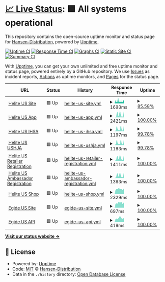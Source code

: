# [📈 Live Status](https://hansen-distribution.github.io/upptime): <!--live status--> **🟩 All systems operational**

This repository contains the open-source uptime monitor and status page for [Hansen-Distribution](https://hansen-distribution.github.io/upptime), powered by [Upptime](https://github.com/upptime/upptime).

[![Uptime CI](https://github.com/Hansen-Distribution/upptime/workflows/Uptime%20CI/badge.svg)](https://github.com/Hansen-Distribution/upptime/actions?query=workflow%3A%22Uptime+CI%22)
[![Response Time CI](https://github.com/Hansen-Distribution/upptime/workflows/Response%20Time%20CI/badge.svg)](https://github.com/Hansen-Distribution/upptime/actions?query=workflow%3A%22Response+Time+CI%22)
[![Graphs CI](https://github.com/Hansen-Distribution/upptime/workflows/Graphs%20CI/badge.svg)](https://github.com/Hansen-Distribution/upptime/actions?query=workflow%3A%22Graphs+CI%22)
[![Static Site CI](https://github.com/Hansen-Distribution/upptime/workflows/Static%20Site%20CI/badge.svg)](https://github.com/Hansen-Distribution/upptime/actions?query=workflow%3A%22Static+Site+CI%22)
[![Summary CI](https://github.com/Hansen-Distribution/upptime/workflows/Summary%20CI/badge.svg)](https://github.com/Hansen-Distribution/upptime/actions?query=workflow%3A%22Summary+CI%22)

With [Upptime](https://upptime.js.org), you can get your own unlimited and free uptime monitor and status page, powered entirely by a GitHub repository. We use [Issues](https://github.com/Hansen-Distribution/upptime/issues) as incident reports, [Actions](https://github.com/Hansen-Distribution/upptime/actions) as uptime monitors, and [Pages](https://hansen-distribution.github.io/upptime/) for the status page.

<!--start: status pages-->
<!-- This summary is generated by Upptime (https://github.com/upptime/upptime) -->
<!-- Do not edit this manually, your changes will be overwritten -->
<!-- prettier-ignore -->
| URL | Status | History | Response Time | Uptime |
| --- | ------ | ------- | ------------- | ------ |
| <img alt="" src="https://icons.duckduckgo.com/ip3/www.heliteus.com.ico" height="13"> [Helite US Site](https://www.heliteus.com) | 🟩 Up | [helite-us-site.yml](https://github.com/Hansen-Distribution/upptime/commits/HEAD/history/helite-us-site.yml) | <details><summary><img alt="Response time graph" src="./graphs/helite-us-site/response-time-week.png" height="20"> 1693ms</summary><br><a href="https://Hansen-Distribution.github.io/upptime/history/helite-us-site"><img alt="Response time 1606" src="https://img.shields.io/endpoint?url=https%3A%2F%2Fraw.githubusercontent.com%2FHansen-Distribution%2Fupptime%2FHEAD%2Fapi%2Fhelite-us-site%2Fresponse-time.json"></a><br><a href="https://Hansen-Distribution.github.io/upptime/history/helite-us-site"><img alt="24-hour response time 1887" src="https://img.shields.io/endpoint?url=https%3A%2F%2Fraw.githubusercontent.com%2FHansen-Distribution%2Fupptime%2FHEAD%2Fapi%2Fhelite-us-site%2Fresponse-time-day.json"></a><br><a href="https://Hansen-Distribution.github.io/upptime/history/helite-us-site"><img alt="7-day response time 1693" src="https://img.shields.io/endpoint?url=https%3A%2F%2Fraw.githubusercontent.com%2FHansen-Distribution%2Fupptime%2FHEAD%2Fapi%2Fhelite-us-site%2Fresponse-time-week.json"></a><br><a href="https://Hansen-Distribution.github.io/upptime/history/helite-us-site"><img alt="30-day response time 1617" src="https://img.shields.io/endpoint?url=https%3A%2F%2Fraw.githubusercontent.com%2FHansen-Distribution%2Fupptime%2FHEAD%2Fapi%2Fhelite-us-site%2Fresponse-time-month.json"></a><br><a href="https://Hansen-Distribution.github.io/upptime/history/helite-us-site"><img alt="1-year response time 1606" src="https://img.shields.io/endpoint?url=https%3A%2F%2Fraw.githubusercontent.com%2FHansen-Distribution%2Fupptime%2FHEAD%2Fapi%2Fhelite-us-site%2Fresponse-time-year.json"></a></details> | <details><summary><a href="https://Hansen-Distribution.github.io/upptime/history/helite-us-site">85.58%</a></summary><a href="https://Hansen-Distribution.github.io/upptime/history/helite-us-site"><img alt="All-time uptime 93.58%" src="https://img.shields.io/endpoint?url=https%3A%2F%2Fraw.githubusercontent.com%2FHansen-Distribution%2Fupptime%2FHEAD%2Fapi%2Fhelite-us-site%2Fuptime.json"></a><br><a href="https://Hansen-Distribution.github.io/upptime/history/helite-us-site"><img alt="24-hour uptime 79.72%" src="https://img.shields.io/endpoint?url=https%3A%2F%2Fraw.githubusercontent.com%2FHansen-Distribution%2Fupptime%2FHEAD%2Fapi%2Fhelite-us-site%2Fuptime-day.json"></a><br><a href="https://Hansen-Distribution.github.io/upptime/history/helite-us-site"><img alt="7-day uptime 85.58%" src="https://img.shields.io/endpoint?url=https%3A%2F%2Fraw.githubusercontent.com%2FHansen-Distribution%2Fupptime%2FHEAD%2Fapi%2Fhelite-us-site%2Fuptime-week.json"></a><br><a href="https://Hansen-Distribution.github.io/upptime/history/helite-us-site"><img alt="30-day uptime 93.14%" src="https://img.shields.io/endpoint?url=https%3A%2F%2Fraw.githubusercontent.com%2FHansen-Distribution%2Fupptime%2FHEAD%2Fapi%2Fhelite-us-site%2Fuptime-month.json"></a><br><a href="https://Hansen-Distribution.github.io/upptime/history/helite-us-site"><img alt="1-year uptime 93.58%" src="https://img.shields.io/endpoint?url=https%3A%2F%2Fraw.githubusercontent.com%2FHansen-Distribution%2Fupptime%2FHEAD%2Fapi%2Fhelite-us-site%2Fuptime-year.json"></a></details>
| <img alt="" src="https://icons.duckduckgo.com/ip3/app.heliteus.com.ico" height="13"> [Helite US App](https://app.heliteus.com) | 🟩 Up | [helite-us-app.yml](https://github.com/Hansen-Distribution/upptime/commits/HEAD/history/helite-us-app.yml) | <details><summary><img alt="Response time graph" src="./graphs/helite-us-app/response-time-week.png" height="20"> 2421ms</summary><br><a href="https://Hansen-Distribution.github.io/upptime/history/helite-us-app"><img alt="Response time 3710" src="https://img.shields.io/endpoint?url=https%3A%2F%2Fraw.githubusercontent.com%2FHansen-Distribution%2Fupptime%2FHEAD%2Fapi%2Fhelite-us-app%2Fresponse-time.json"></a><br><a href="https://Hansen-Distribution.github.io/upptime/history/helite-us-app"><img alt="24-hour response time 4744" src="https://img.shields.io/endpoint?url=https%3A%2F%2Fraw.githubusercontent.com%2FHansen-Distribution%2Fupptime%2FHEAD%2Fapi%2Fhelite-us-app%2Fresponse-time-day.json"></a><br><a href="https://Hansen-Distribution.github.io/upptime/history/helite-us-app"><img alt="7-day response time 2421" src="https://img.shields.io/endpoint?url=https%3A%2F%2Fraw.githubusercontent.com%2FHansen-Distribution%2Fupptime%2FHEAD%2Fapi%2Fhelite-us-app%2Fresponse-time-week.json"></a><br><a href="https://Hansen-Distribution.github.io/upptime/history/helite-us-app"><img alt="30-day response time 4233" src="https://img.shields.io/endpoint?url=https%3A%2F%2Fraw.githubusercontent.com%2FHansen-Distribution%2Fupptime%2FHEAD%2Fapi%2Fhelite-us-app%2Fresponse-time-month.json"></a><br><a href="https://Hansen-Distribution.github.io/upptime/history/helite-us-app"><img alt="1-year response time 3710" src="https://img.shields.io/endpoint?url=https%3A%2F%2Fraw.githubusercontent.com%2FHansen-Distribution%2Fupptime%2FHEAD%2Fapi%2Fhelite-us-app%2Fresponse-time-year.json"></a></details> | <details><summary><a href="https://Hansen-Distribution.github.io/upptime/history/helite-us-app">100.00%</a></summary><a href="https://Hansen-Distribution.github.io/upptime/history/helite-us-app"><img alt="All-time uptime 98.79%" src="https://img.shields.io/endpoint?url=https%3A%2F%2Fraw.githubusercontent.com%2FHansen-Distribution%2Fupptime%2FHEAD%2Fapi%2Fhelite-us-app%2Fuptime.json"></a><br><a href="https://Hansen-Distribution.github.io/upptime/history/helite-us-app"><img alt="24-hour uptime 100.00%" src="https://img.shields.io/endpoint?url=https%3A%2F%2Fraw.githubusercontent.com%2FHansen-Distribution%2Fupptime%2FHEAD%2Fapi%2Fhelite-us-app%2Fuptime-day.json"></a><br><a href="https://Hansen-Distribution.github.io/upptime/history/helite-us-app"><img alt="7-day uptime 100.00%" src="https://img.shields.io/endpoint?url=https%3A%2F%2Fraw.githubusercontent.com%2FHansen-Distribution%2Fupptime%2FHEAD%2Fapi%2Fhelite-us-app%2Fuptime-week.json"></a><br><a href="https://Hansen-Distribution.github.io/upptime/history/helite-us-app"><img alt="30-day uptime 99.56%" src="https://img.shields.io/endpoint?url=https%3A%2F%2Fraw.githubusercontent.com%2FHansen-Distribution%2Fupptime%2FHEAD%2Fapi%2Fhelite-us-app%2Fuptime-month.json"></a><br><a href="https://Hansen-Distribution.github.io/upptime/history/helite-us-app"><img alt="1-year uptime 98.79%" src="https://img.shields.io/endpoint?url=https%3A%2F%2Fraw.githubusercontent.com%2FHansen-Distribution%2Fupptime%2FHEAD%2Fapi%2Fhelite-us-app%2Fuptime-year.json"></a></details>
| <img alt="" src="https://icons.duckduckgo.com/ip3/sponsorship.heliteus.com.ico" height="13"> [Helite US IHSA](https://sponsorship.heliteus.com) | 🟩 Up | [helite-us-ihsa.yml](https://github.com/Hansen-Distribution/upptime/commits/HEAD/history/helite-us-ihsa.yml) | <details><summary><img alt="Response time graph" src="./graphs/helite-us-ihsa/response-time-week.png" height="20"> 1197ms</summary><br><a href="https://Hansen-Distribution.github.io/upptime/history/helite-us-ihsa"><img alt="Response time 2326" src="https://img.shields.io/endpoint?url=https%3A%2F%2Fraw.githubusercontent.com%2FHansen-Distribution%2Fupptime%2FHEAD%2Fapi%2Fhelite-us-ihsa%2Fresponse-time.json"></a><br><a href="https://Hansen-Distribution.github.io/upptime/history/helite-us-ihsa"><img alt="24-hour response time 2512" src="https://img.shields.io/endpoint?url=https%3A%2F%2Fraw.githubusercontent.com%2FHansen-Distribution%2Fupptime%2FHEAD%2Fapi%2Fhelite-us-ihsa%2Fresponse-time-day.json"></a><br><a href="https://Hansen-Distribution.github.io/upptime/history/helite-us-ihsa"><img alt="7-day response time 1197" src="https://img.shields.io/endpoint?url=https%3A%2F%2Fraw.githubusercontent.com%2FHansen-Distribution%2Fupptime%2FHEAD%2Fapi%2Fhelite-us-ihsa%2Fresponse-time-week.json"></a><br><a href="https://Hansen-Distribution.github.io/upptime/history/helite-us-ihsa"><img alt="30-day response time 2708" src="https://img.shields.io/endpoint?url=https%3A%2F%2Fraw.githubusercontent.com%2FHansen-Distribution%2Fupptime%2FHEAD%2Fapi%2Fhelite-us-ihsa%2Fresponse-time-month.json"></a><br><a href="https://Hansen-Distribution.github.io/upptime/history/helite-us-ihsa"><img alt="1-year response time 2326" src="https://img.shields.io/endpoint?url=https%3A%2F%2Fraw.githubusercontent.com%2FHansen-Distribution%2Fupptime%2FHEAD%2Fapi%2Fhelite-us-ihsa%2Fresponse-time-year.json"></a></details> | <details><summary><a href="https://Hansen-Distribution.github.io/upptime/history/helite-us-ihsa">99.78%</a></summary><a href="https://Hansen-Distribution.github.io/upptime/history/helite-us-ihsa"><img alt="All-time uptime 99.00%" src="https://img.shields.io/endpoint?url=https%3A%2F%2Fraw.githubusercontent.com%2FHansen-Distribution%2Fupptime%2FHEAD%2Fapi%2Fhelite-us-ihsa%2Fuptime.json"></a><br><a href="https://Hansen-Distribution.github.io/upptime/history/helite-us-ihsa"><img alt="24-hour uptime 100.00%" src="https://img.shields.io/endpoint?url=https%3A%2F%2Fraw.githubusercontent.com%2FHansen-Distribution%2Fupptime%2FHEAD%2Fapi%2Fhelite-us-ihsa%2Fuptime-day.json"></a><br><a href="https://Hansen-Distribution.github.io/upptime/history/helite-us-ihsa"><img alt="7-day uptime 99.78%" src="https://img.shields.io/endpoint?url=https%3A%2F%2Fraw.githubusercontent.com%2FHansen-Distribution%2Fupptime%2FHEAD%2Fapi%2Fhelite-us-ihsa%2Fuptime-week.json"></a><br><a href="https://Hansen-Distribution.github.io/upptime/history/helite-us-ihsa"><img alt="30-day uptime 99.78%" src="https://img.shields.io/endpoint?url=https%3A%2F%2Fraw.githubusercontent.com%2FHansen-Distribution%2Fupptime%2FHEAD%2Fapi%2Fhelite-us-ihsa%2Fuptime-month.json"></a><br><a href="https://Hansen-Distribution.github.io/upptime/history/helite-us-ihsa"><img alt="1-year uptime 99.00%" src="https://img.shields.io/endpoint?url=https%3A%2F%2Fraw.githubusercontent.com%2FHansen-Distribution%2Fupptime%2FHEAD%2Fapi%2Fhelite-us-ihsa%2Fuptime-year.json"></a></details>
| <img alt="" src="https://icons.duckduckgo.com/ip3/ushja.heliteus.com.ico" height="13"> [Helite US USHJA](https://ushja.heliteus.com) | 🟩 Up | [helite-us-ushja.yml](https://github.com/Hansen-Distribution/upptime/commits/HEAD/history/helite-us-ushja.yml) | <details><summary><img alt="Response time graph" src="./graphs/helite-us-ushja/response-time-week.png" height="20"> 1183ms</summary><br><a href="https://Hansen-Distribution.github.io/upptime/history/helite-us-ushja"><img alt="Response time 1486" src="https://img.shields.io/endpoint?url=https%3A%2F%2Fraw.githubusercontent.com%2FHansen-Distribution%2Fupptime%2FHEAD%2Fapi%2Fhelite-us-ushja%2Fresponse-time.json"></a><br><a href="https://Hansen-Distribution.github.io/upptime/history/helite-us-ushja"><img alt="24-hour response time 2486" src="https://img.shields.io/endpoint?url=https%3A%2F%2Fraw.githubusercontent.com%2FHansen-Distribution%2Fupptime%2FHEAD%2Fapi%2Fhelite-us-ushja%2Fresponse-time-day.json"></a><br><a href="https://Hansen-Distribution.github.io/upptime/history/helite-us-ushja"><img alt="7-day response time 1183" src="https://img.shields.io/endpoint?url=https%3A%2F%2Fraw.githubusercontent.com%2FHansen-Distribution%2Fupptime%2FHEAD%2Fapi%2Fhelite-us-ushja%2Fresponse-time-week.json"></a><br><a href="https://Hansen-Distribution.github.io/upptime/history/helite-us-ushja"><img alt="30-day response time 1584" src="https://img.shields.io/endpoint?url=https%3A%2F%2Fraw.githubusercontent.com%2FHansen-Distribution%2Fupptime%2FHEAD%2Fapi%2Fhelite-us-ushja%2Fresponse-time-month.json"></a><br><a href="https://Hansen-Distribution.github.io/upptime/history/helite-us-ushja"><img alt="1-year response time 1486" src="https://img.shields.io/endpoint?url=https%3A%2F%2Fraw.githubusercontent.com%2FHansen-Distribution%2Fupptime%2FHEAD%2Fapi%2Fhelite-us-ushja%2Fresponse-time-year.json"></a></details> | <details><summary><a href="https://Hansen-Distribution.github.io/upptime/history/helite-us-ushja">99.78%</a></summary><a href="https://Hansen-Distribution.github.io/upptime/history/helite-us-ushja"><img alt="All-time uptime 98.96%" src="https://img.shields.io/endpoint?url=https%3A%2F%2Fraw.githubusercontent.com%2FHansen-Distribution%2Fupptime%2FHEAD%2Fapi%2Fhelite-us-ushja%2Fuptime.json"></a><br><a href="https://Hansen-Distribution.github.io/upptime/history/helite-us-ushja"><img alt="24-hour uptime 100.00%" src="https://img.shields.io/endpoint?url=https%3A%2F%2Fraw.githubusercontent.com%2FHansen-Distribution%2Fupptime%2FHEAD%2Fapi%2Fhelite-us-ushja%2Fuptime-day.json"></a><br><a href="https://Hansen-Distribution.github.io/upptime/history/helite-us-ushja"><img alt="7-day uptime 99.78%" src="https://img.shields.io/endpoint?url=https%3A%2F%2Fraw.githubusercontent.com%2FHansen-Distribution%2Fupptime%2FHEAD%2Fapi%2Fhelite-us-ushja%2Fuptime-week.json"></a><br><a href="https://Hansen-Distribution.github.io/upptime/history/helite-us-ushja"><img alt="30-day uptime 99.72%" src="https://img.shields.io/endpoint?url=https%3A%2F%2Fraw.githubusercontent.com%2FHansen-Distribution%2Fupptime%2FHEAD%2Fapi%2Fhelite-us-ushja%2Fuptime-month.json"></a><br><a href="https://Hansen-Distribution.github.io/upptime/history/helite-us-ushja"><img alt="1-year uptime 98.96%" src="https://img.shields.io/endpoint?url=https%3A%2F%2Fraw.githubusercontent.com%2FHansen-Distribution%2Fupptime%2FHEAD%2Fapi%2Fhelite-us-ushja%2Fuptime-year.json"></a></details>
| <img alt="" src="https://icons.duckduckgo.com/ip3/retailer.heliteus.com.ico" height="13"> [Helite US Retailer Registration](https://retailer.heliteus.com) | 🟩 Up | [helite-us-retailer-registration.yml](https://github.com/Hansen-Distribution/upptime/commits/HEAD/history/helite-us-retailer-registration.yml) | <details><summary><img alt="Response time graph" src="./graphs/helite-us-retailer-registration/response-time-week.png" height="20"> 1411ms</summary><br><a href="https://Hansen-Distribution.github.io/upptime/history/helite-us-retailer-registration"><img alt="Response time 1952" src="https://img.shields.io/endpoint?url=https%3A%2F%2Fraw.githubusercontent.com%2FHansen-Distribution%2Fupptime%2FHEAD%2Fapi%2Fhelite-us-retailer-registration%2Fresponse-time.json"></a><br><a href="https://Hansen-Distribution.github.io/upptime/history/helite-us-retailer-registration"><img alt="24-hour response time 2519" src="https://img.shields.io/endpoint?url=https%3A%2F%2Fraw.githubusercontent.com%2FHansen-Distribution%2Fupptime%2FHEAD%2Fapi%2Fhelite-us-retailer-registration%2Fresponse-time-day.json"></a><br><a href="https://Hansen-Distribution.github.io/upptime/history/helite-us-retailer-registration"><img alt="7-day response time 1411" src="https://img.shields.io/endpoint?url=https%3A%2F%2Fraw.githubusercontent.com%2FHansen-Distribution%2Fupptime%2FHEAD%2Fapi%2Fhelite-us-retailer-registration%2Fresponse-time-week.json"></a><br><a href="https://Hansen-Distribution.github.io/upptime/history/helite-us-retailer-registration"><img alt="30-day response time 2069" src="https://img.shields.io/endpoint?url=https%3A%2F%2Fraw.githubusercontent.com%2FHansen-Distribution%2Fupptime%2FHEAD%2Fapi%2Fhelite-us-retailer-registration%2Fresponse-time-month.json"></a><br><a href="https://Hansen-Distribution.github.io/upptime/history/helite-us-retailer-registration"><img alt="1-year response time 1952" src="https://img.shields.io/endpoint?url=https%3A%2F%2Fraw.githubusercontent.com%2FHansen-Distribution%2Fupptime%2FHEAD%2Fapi%2Fhelite-us-retailer-registration%2Fresponse-time-year.json"></a></details> | <details><summary><a href="https://Hansen-Distribution.github.io/upptime/history/helite-us-retailer-registration">100.00%</a></summary><a href="https://Hansen-Distribution.github.io/upptime/history/helite-us-retailer-registration"><img alt="All-time uptime 99.02%" src="https://img.shields.io/endpoint?url=https%3A%2F%2Fraw.githubusercontent.com%2FHansen-Distribution%2Fupptime%2FHEAD%2Fapi%2Fhelite-us-retailer-registration%2Fuptime.json"></a><br><a href="https://Hansen-Distribution.github.io/upptime/history/helite-us-retailer-registration"><img alt="24-hour uptime 100.00%" src="https://img.shields.io/endpoint?url=https%3A%2F%2Fraw.githubusercontent.com%2FHansen-Distribution%2Fupptime%2FHEAD%2Fapi%2Fhelite-us-retailer-registration%2Fuptime-day.json"></a><br><a href="https://Hansen-Distribution.github.io/upptime/history/helite-us-retailer-registration"><img alt="7-day uptime 100.00%" src="https://img.shields.io/endpoint?url=https%3A%2F%2Fraw.githubusercontent.com%2FHansen-Distribution%2Fupptime%2FHEAD%2Fapi%2Fhelite-us-retailer-registration%2Fuptime-week.json"></a><br><a href="https://Hansen-Distribution.github.io/upptime/history/helite-us-retailer-registration"><img alt="30-day uptime 99.78%" src="https://img.shields.io/endpoint?url=https%3A%2F%2Fraw.githubusercontent.com%2FHansen-Distribution%2Fupptime%2FHEAD%2Fapi%2Fhelite-us-retailer-registration%2Fuptime-month.json"></a><br><a href="https://Hansen-Distribution.github.io/upptime/history/helite-us-retailer-registration"><img alt="1-year uptime 99.02%" src="https://img.shields.io/endpoint?url=https%3A%2F%2Fraw.githubusercontent.com%2FHansen-Distribution%2Fupptime%2FHEAD%2Fapi%2Fhelite-us-retailer-registration%2Fuptime-year.json"></a></details>
| <img alt="" src="https://icons.duckduckgo.com/ip3/ambassador.heliteus.com.ico" height="13"> [Helite US Ambassador Registration](https://ambassador.heliteus.com) | 🟩 Up | [helite-us-ambassador-registration.yml](https://github.com/Hansen-Distribution/upptime/commits/HEAD/history/helite-us-ambassador-registration.yml) | <details><summary><img alt="Response time graph" src="./graphs/helite-us-ambassador-registration/response-time-week.png" height="20"> 1363ms</summary><br><a href="https://Hansen-Distribution.github.io/upptime/history/helite-us-ambassador-registration"><img alt="Response time 1950" src="https://img.shields.io/endpoint?url=https%3A%2F%2Fraw.githubusercontent.com%2FHansen-Distribution%2Fupptime%2FHEAD%2Fapi%2Fhelite-us-ambassador-registration%2Fresponse-time.json"></a><br><a href="https://Hansen-Distribution.github.io/upptime/history/helite-us-ambassador-registration"><img alt="24-hour response time 2527" src="https://img.shields.io/endpoint?url=https%3A%2F%2Fraw.githubusercontent.com%2FHansen-Distribution%2Fupptime%2FHEAD%2Fapi%2Fhelite-us-ambassador-registration%2Fresponse-time-day.json"></a><br><a href="https://Hansen-Distribution.github.io/upptime/history/helite-us-ambassador-registration"><img alt="7-day response time 1363" src="https://img.shields.io/endpoint?url=https%3A%2F%2Fraw.githubusercontent.com%2FHansen-Distribution%2Fupptime%2FHEAD%2Fapi%2Fhelite-us-ambassador-registration%2Fresponse-time-week.json"></a><br><a href="https://Hansen-Distribution.github.io/upptime/history/helite-us-ambassador-registration"><img alt="30-day response time 2064" src="https://img.shields.io/endpoint?url=https%3A%2F%2Fraw.githubusercontent.com%2FHansen-Distribution%2Fupptime%2FHEAD%2Fapi%2Fhelite-us-ambassador-registration%2Fresponse-time-month.json"></a><br><a href="https://Hansen-Distribution.github.io/upptime/history/helite-us-ambassador-registration"><img alt="1-year response time 1950" src="https://img.shields.io/endpoint?url=https%3A%2F%2Fraw.githubusercontent.com%2FHansen-Distribution%2Fupptime%2FHEAD%2Fapi%2Fhelite-us-ambassador-registration%2Fresponse-time-year.json"></a></details> | <details><summary><a href="https://Hansen-Distribution.github.io/upptime/history/helite-us-ambassador-registration">100.00%</a></summary><a href="https://Hansen-Distribution.github.io/upptime/history/helite-us-ambassador-registration"><img alt="All-time uptime 99.03%" src="https://img.shields.io/endpoint?url=https%3A%2F%2Fraw.githubusercontent.com%2FHansen-Distribution%2Fupptime%2FHEAD%2Fapi%2Fhelite-us-ambassador-registration%2Fuptime.json"></a><br><a href="https://Hansen-Distribution.github.io/upptime/history/helite-us-ambassador-registration"><img alt="24-hour uptime 100.00%" src="https://img.shields.io/endpoint?url=https%3A%2F%2Fraw.githubusercontent.com%2FHansen-Distribution%2Fupptime%2FHEAD%2Fapi%2Fhelite-us-ambassador-registration%2Fuptime-day.json"></a><br><a href="https://Hansen-Distribution.github.io/upptime/history/helite-us-ambassador-registration"><img alt="7-day uptime 100.00%" src="https://img.shields.io/endpoint?url=https%3A%2F%2Fraw.githubusercontent.com%2FHansen-Distribution%2Fupptime%2FHEAD%2Fapi%2Fhelite-us-ambassador-registration%2Fuptime-week.json"></a><br><a href="https://Hansen-Distribution.github.io/upptime/history/helite-us-ambassador-registration"><img alt="30-day uptime 99.79%" src="https://img.shields.io/endpoint?url=https%3A%2F%2Fraw.githubusercontent.com%2FHansen-Distribution%2Fupptime%2FHEAD%2Fapi%2Fhelite-us-ambassador-registration%2Fuptime-month.json"></a><br><a href="https://Hansen-Distribution.github.io/upptime/history/helite-us-ambassador-registration"><img alt="1-year uptime 99.03%" src="https://img.shields.io/endpoint?url=https%3A%2F%2Fraw.githubusercontent.com%2FHansen-Distribution%2Fupptime%2FHEAD%2Fapi%2Fhelite-us-ambassador-registration%2Fuptime-year.json"></a></details>
| <img alt="" src="https://icons.duckduckgo.com/ip3/shop.heliteus.com.ico" height="13"> [Helite US Shop](https://shop.heliteus.com) | 🟩 Up | [helite-us-shop.yml](https://github.com/Hansen-Distribution/upptime/commits/HEAD/history/helite-us-shop.yml) | <details><summary><img alt="Response time graph" src="./graphs/helite-us-shop/response-time-week.png" height="20"> 2329ms</summary><br><a href="https://Hansen-Distribution.github.io/upptime/history/helite-us-shop"><img alt="Response time 3602" src="https://img.shields.io/endpoint?url=https%3A%2F%2Fraw.githubusercontent.com%2FHansen-Distribution%2Fupptime%2FHEAD%2Fapi%2Fhelite-us-shop%2Fresponse-time.json"></a><br><a href="https://Hansen-Distribution.github.io/upptime/history/helite-us-shop"><img alt="24-hour response time 2555" src="https://img.shields.io/endpoint?url=https%3A%2F%2Fraw.githubusercontent.com%2FHansen-Distribution%2Fupptime%2FHEAD%2Fapi%2Fhelite-us-shop%2Fresponse-time-day.json"></a><br><a href="https://Hansen-Distribution.github.io/upptime/history/helite-us-shop"><img alt="7-day response time 2329" src="https://img.shields.io/endpoint?url=https%3A%2F%2Fraw.githubusercontent.com%2FHansen-Distribution%2Fupptime%2FHEAD%2Fapi%2Fhelite-us-shop%2Fresponse-time-week.json"></a><br><a href="https://Hansen-Distribution.github.io/upptime/history/helite-us-shop"><img alt="30-day response time 3901" src="https://img.shields.io/endpoint?url=https%3A%2F%2Fraw.githubusercontent.com%2FHansen-Distribution%2Fupptime%2FHEAD%2Fapi%2Fhelite-us-shop%2Fresponse-time-month.json"></a><br><a href="https://Hansen-Distribution.github.io/upptime/history/helite-us-shop"><img alt="1-year response time 3602" src="https://img.shields.io/endpoint?url=https%3A%2F%2Fraw.githubusercontent.com%2FHansen-Distribution%2Fupptime%2FHEAD%2Fapi%2Fhelite-us-shop%2Fresponse-time-year.json"></a></details> | <details><summary><a href="https://Hansen-Distribution.github.io/upptime/history/helite-us-shop">100.00%</a></summary><a href="https://Hansen-Distribution.github.io/upptime/history/helite-us-shop"><img alt="All-time uptime 99.01%" src="https://img.shields.io/endpoint?url=https%3A%2F%2Fraw.githubusercontent.com%2FHansen-Distribution%2Fupptime%2FHEAD%2Fapi%2Fhelite-us-shop%2Fuptime.json"></a><br><a href="https://Hansen-Distribution.github.io/upptime/history/helite-us-shop"><img alt="24-hour uptime 100.00%" src="https://img.shields.io/endpoint?url=https%3A%2F%2Fraw.githubusercontent.com%2FHansen-Distribution%2Fupptime%2FHEAD%2Fapi%2Fhelite-us-shop%2Fuptime-day.json"></a><br><a href="https://Hansen-Distribution.github.io/upptime/history/helite-us-shop"><img alt="7-day uptime 100.00%" src="https://img.shields.io/endpoint?url=https%3A%2F%2Fraw.githubusercontent.com%2FHansen-Distribution%2Fupptime%2FHEAD%2Fapi%2Fhelite-us-shop%2Fuptime-week.json"></a><br><a href="https://Hansen-Distribution.github.io/upptime/history/helite-us-shop"><img alt="30-day uptime 99.77%" src="https://img.shields.io/endpoint?url=https%3A%2F%2Fraw.githubusercontent.com%2FHansen-Distribution%2Fupptime%2FHEAD%2Fapi%2Fhelite-us-shop%2Fuptime-month.json"></a><br><a href="https://Hansen-Distribution.github.io/upptime/history/helite-us-shop"><img alt="1-year uptime 99.01%" src="https://img.shields.io/endpoint?url=https%3A%2F%2Fraw.githubusercontent.com%2FHansen-Distribution%2Fupptime%2FHEAD%2Fapi%2Fhelite-us-shop%2Fuptime-year.json"></a></details>
| <img alt="" src="https://icons.duckduckgo.com/ip3/www.egideus.com.ico" height="13"> [Egide US Site](https://www.egideus.com) | 🟩 Up | [egide-us-site.yml](https://github.com/Hansen-Distribution/upptime/commits/HEAD/history/egide-us-site.yml) | <details><summary><img alt="Response time graph" src="./graphs/egide-us-site/response-time-week.png" height="20"> 697ms</summary><br><a href="https://Hansen-Distribution.github.io/upptime/history/egide-us-site"><img alt="Response time 1929" src="https://img.shields.io/endpoint?url=https%3A%2F%2Fraw.githubusercontent.com%2FHansen-Distribution%2Fupptime%2FHEAD%2Fapi%2Fegide-us-site%2Fresponse-time.json"></a><br><a href="https://Hansen-Distribution.github.io/upptime/history/egide-us-site"><img alt="24-hour response time 767" src="https://img.shields.io/endpoint?url=https%3A%2F%2Fraw.githubusercontent.com%2FHansen-Distribution%2Fupptime%2FHEAD%2Fapi%2Fegide-us-site%2Fresponse-time-day.json"></a><br><a href="https://Hansen-Distribution.github.io/upptime/history/egide-us-site"><img alt="7-day response time 697" src="https://img.shields.io/endpoint?url=https%3A%2F%2Fraw.githubusercontent.com%2FHansen-Distribution%2Fupptime%2FHEAD%2Fapi%2Fegide-us-site%2Fresponse-time-week.json"></a><br><a href="https://Hansen-Distribution.github.io/upptime/history/egide-us-site"><img alt="30-day response time 2245" src="https://img.shields.io/endpoint?url=https%3A%2F%2Fraw.githubusercontent.com%2FHansen-Distribution%2Fupptime%2FHEAD%2Fapi%2Fegide-us-site%2Fresponse-time-month.json"></a><br><a href="https://Hansen-Distribution.github.io/upptime/history/egide-us-site"><img alt="1-year response time 1929" src="https://img.shields.io/endpoint?url=https%3A%2F%2Fraw.githubusercontent.com%2FHansen-Distribution%2Fupptime%2FHEAD%2Fapi%2Fegide-us-site%2Fresponse-time-year.json"></a></details> | <details><summary><a href="https://Hansen-Distribution.github.io/upptime/history/egide-us-site">100.00%</a></summary><a href="https://Hansen-Distribution.github.io/upptime/history/egide-us-site"><img alt="All-time uptime 99.05%" src="https://img.shields.io/endpoint?url=https%3A%2F%2Fraw.githubusercontent.com%2FHansen-Distribution%2Fupptime%2FHEAD%2Fapi%2Fegide-us-site%2Fuptime.json"></a><br><a href="https://Hansen-Distribution.github.io/upptime/history/egide-us-site"><img alt="24-hour uptime 100.00%" src="https://img.shields.io/endpoint?url=https%3A%2F%2Fraw.githubusercontent.com%2FHansen-Distribution%2Fupptime%2FHEAD%2Fapi%2Fegide-us-site%2Fuptime-day.json"></a><br><a href="https://Hansen-Distribution.github.io/upptime/history/egide-us-site"><img alt="7-day uptime 100.00%" src="https://img.shields.io/endpoint?url=https%3A%2F%2Fraw.githubusercontent.com%2FHansen-Distribution%2Fupptime%2FHEAD%2Fapi%2Fegide-us-site%2Fuptime-week.json"></a><br><a href="https://Hansen-Distribution.github.io/upptime/history/egide-us-site"><img alt="30-day uptime 99.80%" src="https://img.shields.io/endpoint?url=https%3A%2F%2Fraw.githubusercontent.com%2FHansen-Distribution%2Fupptime%2FHEAD%2Fapi%2Fegide-us-site%2Fuptime-month.json"></a><br><a href="https://Hansen-Distribution.github.io/upptime/history/egide-us-site"><img alt="1-year uptime 99.05%" src="https://img.shields.io/endpoint?url=https%3A%2F%2Fraw.githubusercontent.com%2FHansen-Distribution%2Fupptime%2FHEAD%2Fapi%2Fegide-us-site%2Fuptime-year.json"></a></details>
| <img alt="" src="https://icons.duckduckgo.com/ip3/api.egideus.com.ico" height="13"> [Egide US API](https://api.egideus.com) | 🟩 Up | [egide-us-api.yml](https://github.com/Hansen-Distribution/upptime/commits/HEAD/history/egide-us-api.yml) | <details><summary><img alt="Response time graph" src="./graphs/egide-us-api/response-time-week.png" height="20"> 418ms</summary><br><a href="https://Hansen-Distribution.github.io/upptime/history/egide-us-api"><img alt="Response time 789" src="https://img.shields.io/endpoint?url=https%3A%2F%2Fraw.githubusercontent.com%2FHansen-Distribution%2Fupptime%2FHEAD%2Fapi%2Fegide-us-api%2Fresponse-time.json"></a><br><a href="https://Hansen-Distribution.github.io/upptime/history/egide-us-api"><img alt="24-hour response time 447" src="https://img.shields.io/endpoint?url=https%3A%2F%2Fraw.githubusercontent.com%2FHansen-Distribution%2Fupptime%2FHEAD%2Fapi%2Fegide-us-api%2Fresponse-time-day.json"></a><br><a href="https://Hansen-Distribution.github.io/upptime/history/egide-us-api"><img alt="7-day response time 418" src="https://img.shields.io/endpoint?url=https%3A%2F%2Fraw.githubusercontent.com%2FHansen-Distribution%2Fupptime%2FHEAD%2Fapi%2Fegide-us-api%2Fresponse-time-week.json"></a><br><a href="https://Hansen-Distribution.github.io/upptime/history/egide-us-api"><img alt="30-day response time 401" src="https://img.shields.io/endpoint?url=https%3A%2F%2Fraw.githubusercontent.com%2FHansen-Distribution%2Fupptime%2FHEAD%2Fapi%2Fegide-us-api%2Fresponse-time-month.json"></a><br><a href="https://Hansen-Distribution.github.io/upptime/history/egide-us-api"><img alt="1-year response time 789" src="https://img.shields.io/endpoint?url=https%3A%2F%2Fraw.githubusercontent.com%2FHansen-Distribution%2Fupptime%2FHEAD%2Fapi%2Fegide-us-api%2Fresponse-time-year.json"></a></details> | <details><summary><a href="https://Hansen-Distribution.github.io/upptime/history/egide-us-api">100.00%</a></summary><a href="https://Hansen-Distribution.github.io/upptime/history/egide-us-api"><img alt="All-time uptime 99.12%" src="https://img.shields.io/endpoint?url=https%3A%2F%2Fraw.githubusercontent.com%2FHansen-Distribution%2Fupptime%2FHEAD%2Fapi%2Fegide-us-api%2Fuptime.json"></a><br><a href="https://Hansen-Distribution.github.io/upptime/history/egide-us-api"><img alt="24-hour uptime 100.00%" src="https://img.shields.io/endpoint?url=https%3A%2F%2Fraw.githubusercontent.com%2FHansen-Distribution%2Fupptime%2FHEAD%2Fapi%2Fegide-us-api%2Fuptime-day.json"></a><br><a href="https://Hansen-Distribution.github.io/upptime/history/egide-us-api"><img alt="7-day uptime 100.00%" src="https://img.shields.io/endpoint?url=https%3A%2F%2Fraw.githubusercontent.com%2FHansen-Distribution%2Fupptime%2FHEAD%2Fapi%2Fegide-us-api%2Fuptime-week.json"></a><br><a href="https://Hansen-Distribution.github.io/upptime/history/egide-us-api"><img alt="30-day uptime 99.85%" src="https://img.shields.io/endpoint?url=https%3A%2F%2Fraw.githubusercontent.com%2FHansen-Distribution%2Fupptime%2FHEAD%2Fapi%2Fegide-us-api%2Fuptime-month.json"></a><br><a href="https://Hansen-Distribution.github.io/upptime/history/egide-us-api"><img alt="1-year uptime 99.12%" src="https://img.shields.io/endpoint?url=https%3A%2F%2Fraw.githubusercontent.com%2FHansen-Distribution%2Fupptime%2FHEAD%2Fapi%2Fegide-us-api%2Fuptime-year.json"></a></details>

<!--end: status pages-->

[**Visit our status website →**](https://hansen-distribution.github.io/upptime/)

## 📄 License

- Powered by: [Upptime](https://github.com/upptime/upptime)
- Code: [MIT](./LICENSE) © [Hansen-Distribution](https://hansen-distribution.github.io/upptime/)
- Data in the `./history` directory: [Open Database License](https://opendatacommons.org/licenses/odbl/1-0/)
